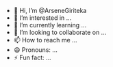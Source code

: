 - 👋 Hi, I’m @ArseneGiriteka
- 👀 I’m interested in ...
- 🌱 I’m currently learning ...
- 💞️ I’m looking to collaborate on ...
- 📫 How to reach me ...
- 😄 Pronouns: ...
- ⚡ Fun fact: ...

<!---
ArseneGiriteka/ArseneGiriteka is a ✨ special ✨ repository because its `README.md` (this file) appears on your GitHub profile.
You can click the Preview link to take a look at your changes.
--->
